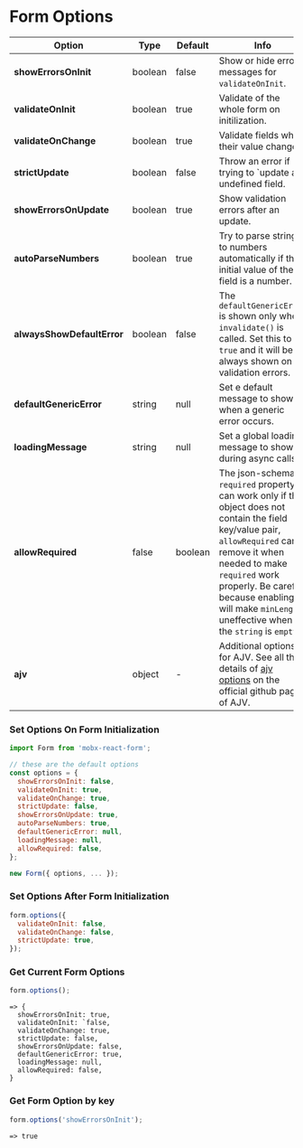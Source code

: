 # Form Options

| Option | Type | Default | Info |
|---|---|---|---|
| **showErrorsOnInit** | boolean | false | Show or hide error messages for `validateOnInit`. |
| **validateOnInit** | boolean | true | Validate of the whole form on initilization. |
| **validateOnChange** | boolean | true | Validate fields when their value changes. |
| **strictUpdate** | boolean | false | Throw an error if trying to `update an undefined field. |
| **showErrorsOnUpdate** | boolean | true | Show validation errors after an update. |
| **autoParseNumbers** | boolean | true | Try to parse strings to numbers automatically if the initial value of the field is a number. |
| **alwaysShowDefaultError** | boolean | false | The `defaultGenericError` is shown only when `invalidate()` is called. Set this to `true` and it will be always shown on validation errors. |
| **defaultGenericError** | string | null | Set e default message to show when a generic error occurs. |
| **loadingMessage** | string | null | Set a global loading message to show during async calls. |
| **allowRequired** | false | boolean | The json-schema `required` property can work only if the object does not contain the field key/value pair, `allowRequired` can remove it when needed to make `required` work properly. Be careful because enabling it will make `minLength` uneffective when the `string` is `empty`. |
| **ajv** | object | - | Additional options for AJV. See all the details of [ajv options](https://github.com/epoberezkin/ajv#options) on the official github page of AJV. |

### Set Options On Form Initialization

```javascript
import Form from 'mobx-react-form';

// these are the default options
const options = {
  showErrorsOnInit: false,
  validateOnInit: true,
  validateOnChange: true,
  strictUpdate: false,
  showErrorsOnUpdate: true,
  autoParseNumbers: true,
  defaultGenericError: null,
  loadingMessage: null,
  allowRequired: false,
};

new Form({ options, ... });
```

### Set Options After Form Initialization

```javascript
form.options({
  validateOnInit: false,
  validateOnChange: false,
  strictUpdate: true,
});
```

### Get Current Form Options

```javascript
form.options();
```
```
=> {
  showErrorsOnInit: true,
  validateOnInit: `false,
  validateOnChange: true,
  strictUpdate: false,
  showErrorsOnUpdate: false,
  defaultGenericError: true,
  loadingMessage: null,
  allowRequired: false,
}
```

### Get Form Option by key

```javascript
form.options('showErrorsOnInit');
```
```
=> true
```
